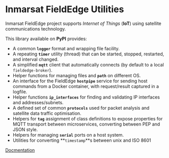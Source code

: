 # Inmarsat FieldEdge Utilities

Inmarsat FieldEdge project supports *Internet of Things* (**IoT**) using
satellite communications technology.

This library available on **PyPI** provides:

* A common **`logger`** format and wrapping file facility.
* A repeating **`timer`** utility (thread) that can be started, stopped,
restarted, and interval changed.
* A simplified **`mqtt`** client that automatically connects
(by default to a local `fieldedge-broker`).
* Helper functions for managing files and **`path`** on different OS.
* An interface for the FieldEdge **`hostpipe`** service for sending host
commands from a Docker container, with request/result captured in a logfile.
* Helper functions **`ip_interfaces`** for finding and validating IP interfaces
and addresses/subnets.
* A defined set of common **`protocols`** used for packet analysis and
satellite data traffic optimisation.
* Helpers for **`tag`** assignment of class definitions to expose properties
for MQTT transport between microservices, converting between PEP and JSON style.
* Helpers for managing **`serial`** ports on a host system.
* Utilities for converting **`timestamp`**s between unix and ISO 8601

[Docmentation](https://inmarsat-enterprise.github.io/fieldedge-utilities/)
